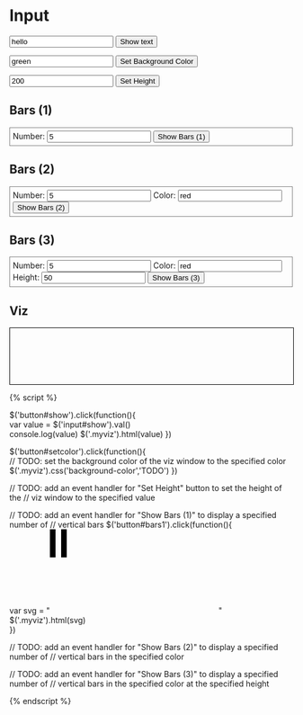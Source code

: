 # Input

<input id="show" type="text" value="hello"/> <button id="show">Show text</button>

<input id="setcolor" type="text" value="green"/> <button id="setcolor">Set Background Color</button>

<input id="setheight" type="text" value="200"/> <button id="setheight">Set Height</button>

## Bars (1)

<div style="border:1px grey solid; padding:5px;">
Number: <input id="bars1-number" type="text" value="5"/>
<button id="bars1">Show Bars (1)</button>
</div>

## Bars (2)

<div style="border:1px grey solid; padding:5px;">
Number: <input id="bars2-number" type="text" value="5"/>
Color:  <input id="bars2-color" type="text" value="red"/>
<button id="bars2">Show Bars (2)</button>
</div>

## Bars (3)

<div style="border:1px grey solid; padding:5px;">
Number: <input id="bars3-number" type="text" value="5"/>
Color:  <input id="bars3-color" type="text" value="red"/>
Height:  <input id="bars3-height" type="text" value="50"/>
<button id="bars3">Show Bars (3)</button>
</div>


## Viz

<div class="myviz" style="width:100%; height:100px; border: 1px black solid;">
</div>


{% script %}

$('button#show').click(function(){    
    var value = $('input#show').val()    
    console.log(value)
    $('.myviz').html(value)
})

$('button#setcolor').click(function(){    
    // TODO: set the background color of the viz window to the specified color
    $('.myviz').css('background-color','TODO')
})

// TODO: add an event handler for "Set Height" button to set the height of the
// viz window to the specified value

// TODO: add an event handler for "Show Bars (1)" to display a specified number of
// vertical bars
$('button#bars1').click(function(){    
    var svg = "<svg><rect height='50' width='10'/><rect height='50' width='10' x='20'/></svg>"
    $('.myviz').html(svg)    
})

// TODO: add an event handler for "Show Bars (2)" to display a specified number of
// vertical bars in the specified color

// TODO: add an event handler for "Show Bars (3)" to display a specified number of
// vertical bars in the specified color at the specified height


{% endscript %}
